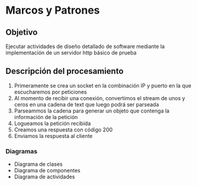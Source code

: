 # Marcos y Patrones

## Objetivo
Ejecutar actividades de diseño detallado de software mediante la implementación de un servidor
http básico de prueba

## Descripción del procesamiento

1. Primeramente se crea un socket en la combinación IP y puerto en la que escucharemos por peticiones
2. Al momento de recibir una conexión, convertimos el stream de unos y ceros en una cadena de text que luego podrá ser parseada
3. Parseammos la cadena para generar un objeto que contenga la información de la petición
4. Logueamos la petición recibida
5. Creamos una respuesta con código 200
5. Enviamos la respuesta al cliente


### Diagramas

 - Diagrama de clases
 - Diagrama de componentes
 - Diagrama de actividades
